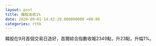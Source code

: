 ```yaml
---
layout: post
title: 韓股高收1%
date: 2020-09-01 14:42:29.000000000 +08:00
categories: rthk
---
```


韓股在9月首個交易日造好，首爾綜合指數收報2349點，升23點，升幅1%。
